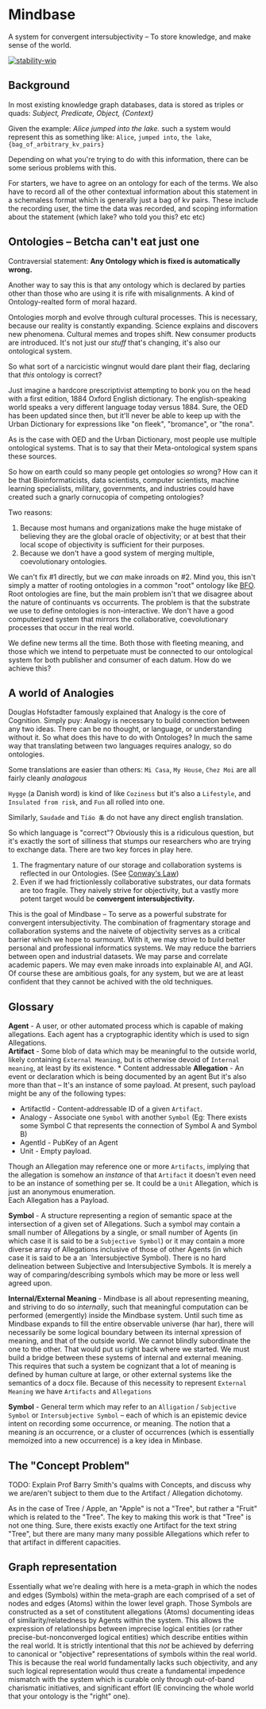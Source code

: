 # Mindbase

A system for convergent intersubjectivity – To store knowledge, and make sense of the world.

[![stability-wip](https://img.shields.io/badge/stability-wip-lightgrey.svg)](https://github.com/mkenney/software-guides/blob/master/STABILITY-BADGES.md#work-in-progress)

## Background

In most existing knowledge graph databases, data is stored as triples or quads:
_Subject, Predicate, Object, {Context}_

Given the example: _Alice jumped into the lake._
such a system would represent this as something like:
`Alice`, `jumped into`, `the lake`, `{bag_of_arbitrary_kv_pairs}`

Depending on what you're trying to do with this information, there can be some serious problems with this.

For starters, we have to agree on an ontology for each of the terms. We also have to record all of the other contextual information about this statement in a schemaless format which is generally just a bag of kv pairs. These include the recording user, the time the data was recorded, and scoping information about the statement (which lake? who told you this? etc etc)

## Ontologies – Betcha can't eat just one

Contraversial statement:
**Any Ontology which is fixed is automatically wrong.**

Another way to say this is that any ontology which is declared by parties other than those who are using it is rife with misalignments. A kind of Ontology-realted form of moral hazard.

Ontologies morph and evolve through cultural processes. This is necessary, because our reality is constantly expanding. Science explains and discovers new phenomena. Cultural memes and tropes shift. New consumer products are introduced. It's not just our _stuff_ that's changing, it's also our ontological system.

So what sort of a narcicistic wingnut would dare plant their flag, declaring that _this_ ontology is correct?

Just imagine a hardcore prescriptivist attempting to bonk you on the head with a first edition, 1884 Oxford English dictionary. The english-speaking world speaks a very different language today versus 1884. Sure, the OED has been updated since then, but it'll never be able to keep up with the Urban Dictionary for expressions like "on fleek", "bromance",  or "the rona".

As is the case with OED and the Urban Dictionary, most people use multiple ontological systems. That is to say that their Meta-ontological system spans these sources.

So how on earth could so many people get ontologies _so_ wrong? How can it be that Bioinformaticists, data scientists, computer scientists, machine learning specialists, military, governments, and industries could have created such a gnarly cornucopia of competing ontologies?

Two reasons:

1. Because most humans and organizations make the huge mistake of believing they are the global oracle of objectivity; or at best that their local scope of objectivity is sufficient for their purposes.
2. Because we don't have a good system of merging multiple, coevolutionary ontologies.

We can't fix #1 directly, but we _can_ make inroads on #2. Mind you, this isn't simply a matter of rooting ontologies in a common "root" ontology like [BFO](https://basic-formal-ontology.org/). Root ontologies are fine, but the main problem isn't that we disagree about the nature of continuants vs occurrents. The problem is that the substrate we use to define ontologies is non-interactive. We don't have a good computerized system that mirrors the collaborative, coevolutionary processes that occur in the real world.

We define new terms all the time. Both those with fleeting meaning, and those which we intend to perpetuate must be connected to our ontological system for both publisher and consumer of each datum. How do we achieve this?

## A world of Analogies

Douglas Hofstadter famously explained that Analogy is the core of Cognition. Simply puy: Analogy is necessary to build connection between any two ideas. There can be no thought, or language, or understanding without it. So what does this have to do with Ontologes? In much the same way that translating between two languages requires analogy, so do ontologies.  

Some translations are easier than others:
`Mi Casa`, `My House`, `Chez Moi` are all fairly cleanly _analagous_

`Hygge` (a Danish word) is kind of like `Coziness` but it's also a `Lifestyle`, and `Insulated from risk`, and `Fun` all rolled into one.

Similarly, `Saudade` and `Tiáo 条` do not have any direct english translation.  

So which language is "correct"? Obviously this is a ridiculous question, but it's exactly the sort of silliness that stumps our researchers who are trying to exchange data. There are two key forces in play here.

1. The fragmentary nature of our storage and collaboration systems is reflected in our Ontologies. (See [Conway's Law](https://en.wikipedia.org/wiki/Conway%27s_law))
2. Even if we had frictionlessly collaborative substrates, our data formats are too fragile. They naively strive for objectivity, but a vastly more potent target would be **convergent intersubjectivity.**  

This is the goal of Mindbase – To serve as a powerful substrate for convergent intersubjectivity. The combination of fragmentary storage and collaboration systems and the naivete of objectivity serves as a critical barrier which we hope to surmount. With it, we may strive to build better personal and professional informatics systems. We may reduce the barriers between open and industrial datasets. We may parse and correlate academic papers. We may even make inroads into explainable AI, and AGI. Of course these are ambitious goals, for any system, but we are at least confident that they cannot be achived with the old techniques.

## Glossary

**Agent** -  A user, or other automated process which is capable of making allegations. Each agent has a cryptographic identity which is used to sign Allegations.  
**Artifact** - Some blob of data which may be meaningful to the outside world, likely containing `External Meaning`, but is otherwise devoid of `Internal meaning`, at least by its existence.
    * Content addressable
**Allegation** - An event or declaration which is being documented by an agent But it's also more than that – It's an instance of some payload. At present, such payload might be any of the following types:

* ArtifactId - Content-addressable ID of a given `Artifact`.  
* Analogy - Associate one `Symbol` with another `Symbol` (Eg: There exists some Symbol C that represents the connection of Symbol A and Symbol B)
* AgentId - PubKey of an Agent
* Unit - Empty payload.  

Though an Allegation may reference one or more `Artifacts`, implying that the allegation is somehow an _instance_ of that `Artifact` it doesn't even need to be an instance of something per se. It could be a `Unit` Allegation, which is just an anonymous enumeration.  
Each Allegation has a Payload.

**Symbol** - A structure representing a region of semantic space at the intersection of a given set of Allegations. Such a symbol may contain a small number of Allegations by a single, or small number of Agents (in which case it is said to be a `Subjective Symbol`) or it may contain a more diverse array of Allegations inclusive of those of other Agents (in which case it is said to be a an `Intersubjective Symbol). There is no hard delineation between Subjective and Intersubjective Symbols. It is merely a way of comparing/describing symbols which may be more or less well agreed upon.

**Internal/External Meaning** - Mindbase is all about representing meaning, and striving to do so _internally_, such that meaningful computation can be performed (emergently) inside the Mindbase system. Until such time as Mindbase expands to fill the entire observable universe (har har), there will necessarily be some logical boundary between its internal xpression of meaning, and that of the outside world. We cannot blindly subordinate the one to the other. That would put us right back where we started. We must build a bridge between these systems of internal and external meaning. This requires that such a system be cognizant that a lot of meaning is defined by human culture at large, or other external systems like the semantics of a docx file. Because of this necessity to represent `External Meaning` we have `Artifacts` and `Allegations`

**Symbol** - General term which may refer to an `Alligation` / `Subjective Symbol` or `Intersubjective Symbol` – each of which is an epistemic device intent on recording some occurrence, or meaning. The notion that a meaning _is_ an occurrence, or a cluster of occurrences (which is essentially memoized into a new occurrence) is a key idea in Minbase.  

## The "Concept Problem"

TODO: Explain Prof Barry Smith's qualms with Concepts, and discuss why we are/aren't subject to them due to the Artifact / Allegation dichotomy.

As in the case of Tree / Apple, an "Apple" is not a "Tree", but rather a "Fruit" which is related to the "Tree". The key to making this work is that "Tree" is not one thing. Sure, there exists exactly one Artifact for the text string "Tree", but there are many many many possible Allegations which refer to that artifact in different capacities.  


## Graph representation

Essentially what we're dealing with here is a meta-graph in which the nodes and edges (Symbols) within the meta-graph are each comprised of a set of nodes and edges (Atoms) within the lower level graph. Those Symbols are constructed as a set of constitutent allegations (Atoms) documenting ideas of similarity/relatedness by Agents within the system. This allows the expression of relationships between imprecise logical entities (or rather precise-but-nonconverged logical entities) which describe entities within the real world. It is strictly intentional that this *not* be achieved by deferring to canonical or "objective" representations of symbols within the real world. This is because the real world fundamentally lacks such objectivity, and any such logical representation would thus create a fundamental impedence mismatch with the system which is curable only through out-of-band charismatic initiatives, and significant effort (IE convincing the whole world that your ontology is the "right" one).  
